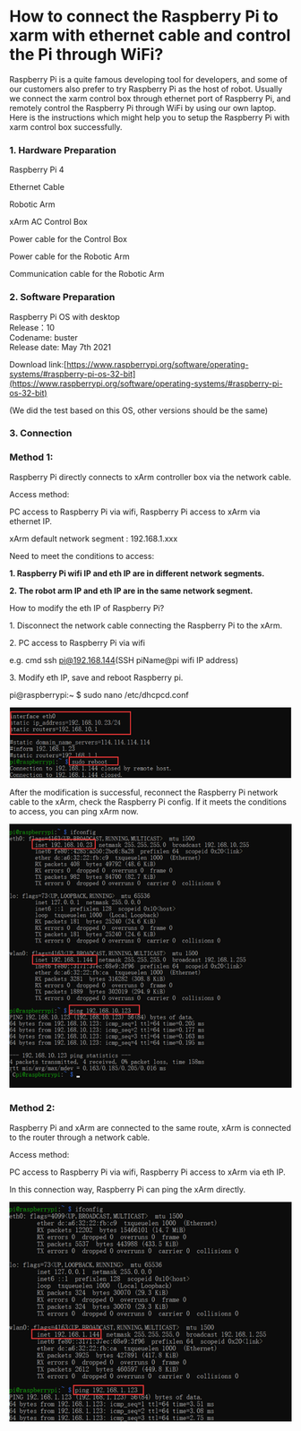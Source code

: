 # How to connect the Raspberry Pi to xarm with ethernet cable and control the Pi through WiFi?

Raspberry Pi is a quite famous developing tool for developers, and some of our customers also prefer to try Raspberry Pi as the host of robot. Usually we connect the xarm control box through ethernet port of Raspberry Pi, and remotely control the Raspberry Pi through WiFi by using our own laptop. Here is the instructions which might help you to setup the Raspberry Pi with xarm control box successfully.



### 1. Hardware Preparation <a href="#h_e806c087ce" id="h_e806c087ce"></a>

Raspberry Pi 4

Ethernet Cable

Robotic Arm

xArm AC Control Box

Power cable for the Control Box

Power cable for the Robotic Arm

Communication cable for the Robotic Arm

### 2. Software Preparation <a href="#h_f35cb41f68" id="h_f35cb41f68"></a>

Raspberry Pi OS with desktop\
Release：10\
Codename: buster\
Release date: May 7th 2021

Download link:[https://www.raspberrypi.org/software/operating-systems/#raspberry-pi-os-32-bit](https://www.raspberrypi.org/software/operating-systems/#raspberry-pi-os-32-bit)

(We did the test based on this OS, other versions should be the same)

### 3. Connection&#x20;

### Method 1:

Raspberry Pi directly connects to xArm controller box via the network cable.

Access method:

PC access to Raspberry Pi via wifi, Raspberry Pi access to xArm via ethernet IP.

xArm default network segment : 192.168.1.xxx

Need to meet the conditions to access:

**1. Raspberry Pi wifi IP and eth IP are in different network segments.**

**2. The robot arm IP and eth IP are in the same network segment.**



How to modify the eth IP of Raspberry Pi?

1\. Disconnect the network cable connecting the Raspberry Pi to the xArm.

2\. PC access to Raspberry Pi via wifi

e.g. cmd ssh [pi@192.168.144](mailto:pi@192.168.144)(SSH piName@pi wifi IP address)

3\. Modify eth IP, save and reboot Raspberry pi.

pi@raspberrypi:\~ $ sudo nano /etc/dhcpcd.conf

<div align="left">

![](../assets/image(57).png)

</div>

After the modification is successful, reconnect the Raspberry Pi network cable to the xArm, check the Raspberry Pi config. If it meets the conditions to access, you can ping xArm now.

<div align="left">

![](../assets/image2.png)

</div>

### Method 2:

Raspberry Pi and xArm are connected to the same route, xArm is connected to the router through a network cable.

Access method:

PC access to Raspberry Pi via wifi, Raspberry Pi access to xArm via eth IP.

In this connection way, Raspberry Pi can ping the xArm directly.

<div align="left">

![](../assets/image3.png)

</div>

